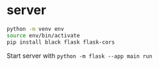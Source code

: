 # server

```bash
python -m venv env
source env/bin/activate
pip install black flask flask-cors
```

Start server with `python -m flask --app main run`